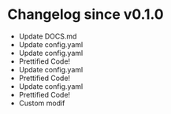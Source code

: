 # Changelog since v0.1.0
- Update DOCS.md 
- Update config.yaml 
- Update config.yaml 
- Prettified Code! 
- Update config.yaml 
- Prettified Code! 
- Update config.yaml 
- Prettified Code! 
- Custom modif 
